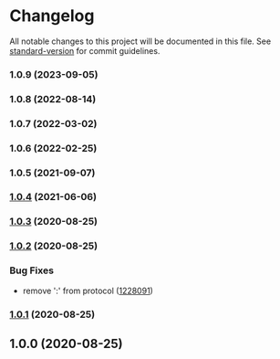 # Changelog

All notable changes to this project will be documented in this file. See [standard-version](https://github.com/conventional-changelog/standard-version) for commit guidelines.

### 1.0.9 (2023-09-05)

### 1.0.8 (2022-08-14)

### 1.0.7 (2022-03-02)

### 1.0.6 (2022-02-25)

### 1.0.5 (2021-09-07)

### [1.0.4](https://github.com/Kikobeats/parse-proxy-uri/compare/v1.0.3...v1.0.4) (2021-06-06)

### [1.0.3](https://github.com/Kikobeats/parse-proxy-uri/compare/v1.0.2...v1.0.3) (2020-08-25)

### [1.0.2](https://github.com/Kikobeats/parse-proxy-uri/compare/v1.0.1...v1.0.2) (2020-08-25)


### Bug Fixes

* remove ':' from protocol ([1228091](https://github.com/Kikobeats/parse-proxy-uri/commit/12280919c5b3b9babe87ee47f0f4785ccf2bd390))

### [1.0.1](https://github.com/Kikobeats/parse-proxy-uri/compare/v1.0.0...v1.0.1) (2020-08-25)

## 1.0.0 (2020-08-25)
